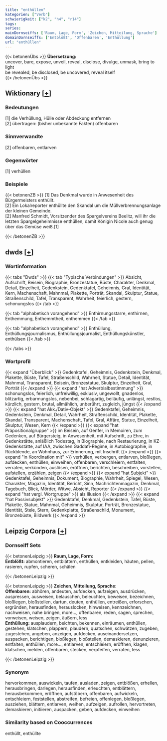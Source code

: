 ```yaml
---
title: "enthüllen"
kategorien: ["Verb"]
schwierigkeit: ["k2", "h4", "r14"]
tags:
series:
mainDornseiffs: ['Raum, Lage, Form', 'Zeichen, Mitteilung, Sprache']
domainDornseiffs: ['Entblößt', 'Offenbaren', 'Enthüllung']
url: "enthüllen"
---
```


{{< betonenÜbs >}}
**Übersetzung:**  
uncover, bare, expose, unveil, reveal, disclose, divulge, unmask, bring to light  
be revealed, be disclosed, be uncovered, reveal itself  
{{< /betonenÜbs >}}

## Wiktionary [[+](https://de.wiktionary.org/wiki/enthüllen)]

### Bedeutungen
[1] die Verhüllung, Hülle oder Abdeckung entfernen  
[2] übertragen: (bisher unbekannte Fakten) offenbaren  

### Sinnverwandte
[2] offenbaren, entlarven  

### Gegenwörter
[1] verhüllen  

### Beispiele
{{< betonenZB >}}
[1] Das Denkmal wurde in Anwesenheit des Bürgermeisters enthüllt.  
[2] Ein Lokalreporter enthüllte den Skandal um die Müllverbrennungsanlage der kleinen Gemeinde.  
[2] Manfred Schmidt, Vorsitzender des Spargelvereins Beelitz, will ihr die letzten Spargelgeheimnisse enthüllen, damit Königin Nicole auch genug über das Gemüse weiß.[1]  

{{< /betonenZB >}}


## dwds [[+](https://www.dwds.de/wb/enthüllen)]

### Wortinformation
{{< tabs "Dwds" >}}
{{< tab "Typische Verbindungen" >}}
Absicht, Aufschrift, Beisein, Biographie, Bronzestatue, Büste, Charakter, Denkmal, Detail, Einzelheit, Gedenkstein, Gedenktafel, Geheimnis, Gral, Identität, Kern, Machenschaft, Mahnmal, Plakette, Porträt, Skandal, Skulptur, Statue, Straßenschild, Tafel, Transparent, Wahrheit, feierlich, gestern, schonungslos
{{< /tab >}}

{{< tab "alphabetisch vorangehend" >}}
Enthirnungsstarre, enthirnen, Enthemmung, Enthemmtheit, enthemmen
{{< /tab >}}

{{< tab "alphabetisch vorangehend" >}}
Enthüllung, Enthüllungsjournalismus, Enthüllungsjournalist, Enthüllungskünstler, enthülsen
{{< /tab >}}

{{< /tabs >}}

### Wortprofil
{{< expand "Überblick" >}} Gedenktafel, Geheimnis, Gedenkstein, Denkmal, Plakette, Büste, Tafel, Straßenschild, Wahrheit, Statue, Detail, Identität, Mahnmal, Transparent, Beisein, Bronzestatue, Skulptur, Einzelheit, Gral, Porträt {{< /expand >}}
{{< expand "hat Adverbialbestimmung" >}} schonungslos, feierlich, unfreiwillig, exklusiv, ungewollt, gnadenlos, blitzartig, erbarmungslos, nebenbei, schlagartig, beiläufig, unlängst, restlos, kürzlich, gestern, brutal, allmählich, unberührt, zugleich, jüngst {{< /expand >}}
{{< expand "hat Akk./Dativ-Objekt" >}} Gedenktafel, Geheimnis, Gedenkstein, Denkmal, Detail, Wahrheit, Straßenschild, Identität, Plakette, Skandal, Transparent, Machenschaft, Tafel, Gral, Affäre, Statue, Einzelheit, Skulptur, Wesen, Kern {{< /expand >}}
{{< expand "hat Präpositionalgruppe" >}} im Beisein, auf Genfer, in Memoiren, zum Gedenken, auf Bürgersteig, in Anwesenheit, mit Aufschrift, zu Ehre, in Gedenkstätte, anläßlich Todestag, in Biographie, nach Restaurierung, in KZ-Gedenkstätte, auf IAA, zwischen Gaddafi-Regime, in Autobiographie, in Rückblende, an Wohnhaus, zur Erinnerung, mit Inschrift {{< /expand >}}
{{< expand "in Koordination mit" >}} verhüllen, verbergen, entlarven, bloßlegen, aufdecken, enthüllen, einweihen, offenbaren, verschleiern, entfalten, verraten, verkünden, auslösen, eröffnen, berichten, beschreiben, vorstellen, aufstellen, erzählen, zeigen {{< /expand >}}
{{< expand "hat Subjekt" >}} Gedenktafel, Geheimnis, Dokument, Biographie, Wahrheit, Spiegel, Wesen, Charakter, Magazin, Identität, Bericht, Sinn, Nachrichtenmagazin, Denkmal, Tagebuch, Blick, Mörder, Witwe, Absicht, Reporter {{< /expand >}}
{{< expand "hat vergl. Wortgruppe" >}} als Illusion {{< /expand >}}
{{< expand "hat Passivsubjekt" >}} Gedenktafel, Denkmal, Gedenkstein, Tafel, Büste, Plakette, Statue, Mahnmal, Geheimnis, Skulptur, Porträt, Bronzestatue, Identität, Stele, Stern, Gedenkplatte, Straßenschild, Monument, Bronzebüste, Bildwerk {{< /expand >}}

## Leipzig Corpora [[+](https://corpora.uni-leipzig.de/en/res?word=enthüllen&corpusId=deu_newscrawl-public_2018)]

### Dornseiff Sets
{{< betonenLeipzig >}}
**Raum, Lage, Form:**  
**Entblößt:** abmontieren, entblättern, enthüllen, entkleiden, häuten, pellen, rasieren, rupfen, scheren, schälen  

{{< /betonenLeipzig >}}


{{< betonenLeipzig >}}
**Zeichen, Mitteilung, Sprache:**  
**Offenbaren:** abhören, andeuten, aufdecken, aufzeigen, ausdrücken, auspressen, ausweisen, belauschen, beleuchten, beweisen, bezeichnen, bloßlegen, bloßstellen, dartun, deuten, enthüllen, entreißen, erforschen, ergründen, herausfinden, herauslocken, hinweisen, kennzeichnen, nachweisen, nahe bringen, more..., offenbaren, reden, sagen, sprechen, vorweisen, weisen, zeigen, äußern, less  
**Enthüllung:** ausplaudern, beichten, bekennen, einräumen, enthüllen, gestehen, klatschen, plappern, plaudern, quatschen, schwätzen, zugeben, zugestehen, angeben, anzeigen, aufdecken, auseinandersetzen, auspacken, berichtigen, bloßlegen, bloßstellen, demaskieren, denunzieren, entfalten, enthüllen, more..., entlarven, entschleiern, eröffnen, klagen, klatschen, melden, offenbaren, stecken, verpfeifen, verraten, less  

{{< /betonenLeipzig >}}

### Synonym
hervorkommen, auswickeln, taufen, ausladen, zeigen, entblößen, erhellen, herausbringen, darlegen, herausfinden, erleuchten, entblättern, herausbekommen, eröffnen, aufstöbern, offenbaren, aufwickeln, entschleiern, feststellen, abstreifen, befreien, offenlegen, bloßlegen, ausziehen, blättern, entlarven, weihen, aufzeigen, aufrollen, hervortreten, demaskieren, initiieren, auspacken, geben, aufdecken, einweihen


### Similarity based on Cooccurrences
enthüllt, enthüllte

